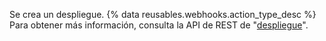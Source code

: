 Se crea un despliegue. {% data reusables.webhooks.action_type_desc %} Para obtener más información, consulta la API de REST de "[despliegue](/rest/reference/repos#list-deployments)".
